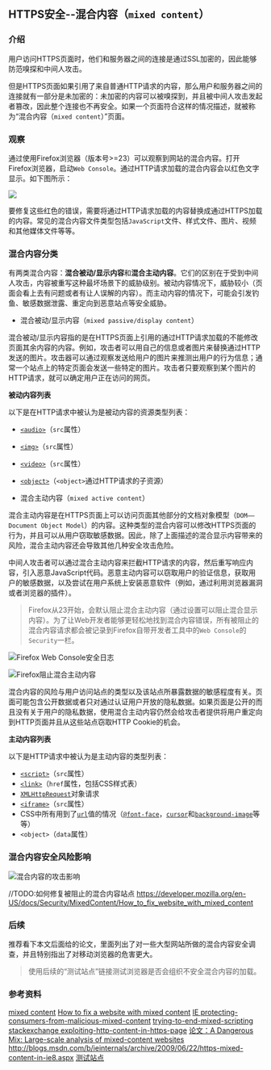 HTTPS安全--混合内容（`mixed content`）---### 介绍用户访问HTTPS页面时，他们和服务器之间的连接是通过SSL加密的，因此能够防范嗅探和中间人攻击。但是HTTPS页面如果引用了来自普通HTTP请求的内容，那么用户和服务器之间的连接就有一部分是未加密的：未加密的内容可以被嗅探到，并且被中间人攻击发起者篡改，因此整个连接也不再安全。如果一个页面符合这样的情况描述，就被称为“混合内容（`mixed content`）”页面。### 观察通过使用Firefox浏览器（版本号>=23）可以观察到网站的混合内容。打开Firefox浏览器，启动`Web Console`。通过HTTP请求加载的混合内容会以红色文字显示。如下图所示：![](https://developer.mozilla.org/files/3794/mixed_content_webconsole.jpg)要修复这些红色的错误，需要将通过HTTP请求加载的内容替换成通过HTTPS加载的内容。常见的混合内容文件类型包括`JavaScript`文件、样式文件、图片、视频和其他媒体文件等等。### 混合内容分类有两类混合内容：**混合被动/显示内容**和**混合主动内容**。它们的区别在于受到中间人攻击，内容被重写这种最坏场景下的威胁级别。被动内容情况下，威胁较小（页面会看上去有问题或者有让人误解的内容）。而主动内容的情况下，可能会引发钓鱼、敏感数据泄露、重定向到恶意站点等安全威胁。* 混合被动/显示内容（`mixed passive/display content`）混合被动/显示内容指的是在HTTPS页面上引用的通过HTTP请求加载的不能修改页面其余内容的内容。例如，攻击者可以用自己的信息或者图片来替换通过HTTP发送的图片。攻击器可以通过观察发送给用户的图片来推测出用户的行为信息；通常一个站点上的特定页面会发送一些特定的图片。攻击者只要观察到某个图片的HTTP请求，就可以确定用户正在访问的网页。**被动内容列表**以下是在HTTP请求中被认为是被动内容的资源类型列表：* [`<audio>`](https://developer.mozilla.org/en-US/docs/Web/HTML/Element/audio)（`src`属性）* [`<img>`](https://developer.mozilla.org/en-US/docs/Web/HTML/Element/Img)（`src`属性）* [`<video>`](https://developer.mozilla.org/en-US/docs/Web/HTML/Element/video)（`src`属性）* [`<object>`](https://developer.mozilla.org/en-US/docs/Web/HTML/Element/object)（`<object>`通过HTTP请求的子资源）* 混合主动内容（`mixed active content`）混合主动内容是在HTTPS页面上可以访问页面其他部分的文档对象模型（`DOM——Document Object Model`）的内容。这种类型的混合内容可以修改HTTPS页面的行为，并且可以从用户窃取敏感数据。因此，除了上面描述的混合显示内容带来的风险，混合主动内容还会导致其他几种安全攻击危险。中间人攻击者可以通过混合主动内容来拦截HTTP请求的内容，然后重写响应内容，引入恶意JavaScript代码。恶意主动内容可以窃取用户的验证信息，获取用户的敏感数据，以及尝试在用户系统上安装恶意软件（例如，通过利用浏览器漏洞或者浏览器的插件）。> Firefox从23开始，会默认阻止混合主动内容（通过设置可以阻止混合显示内容）。为了让Web开发者能够更轻松地找到混合内容错误，所有被阻止的混合内容请求都会被记录到Firefox自带开发者工具中的`Web Console`的`Security`一栏。![Firefox Web Console安全日志](http://gtms04.alicdn.com/tps/i4/TB1azvlFVXXXXXiXFXXVvzZSVXX-2872-652.png)![Firefox阻止混合主动内容](https://mdn.mozillademos.org/files/5261/blocked-mixed-content-errors.png)混合内容的风险与用户访问站点的类型以及该站点所暴露数据的敏感程度有关。页面可能包含公开数据或者只对通过认证用户开放的隐私数据。如果页面是公开的而且没有关于用户的隐私数据，使用混合主动内容仍然会给攻击者提供将用户重定向到HTTP页面并且从这些站点窃取HTTP Cookie的机会。**主动内容列表**以下是HTTP请求中被认为是主动内容的类型列表：* [`<script>`](https://developer.mozilla.org/en-US/docs/Web/HTML/Element/script)（`src`属性）* [`<link>`](https://developer.mozilla.org/en-US/docs/Web/HTML/Element/link)（`href`属性，包括CSS样式表）* [`XMLHttpRequest`](https://developer.mozilla.org/en-US/docs/Web/API/XMLHttpRequest)对象请求* [`<iframe>`](https://developer.mozilla.org/en-US/docs/Web/HTML/Element/iframe)（`src`属性）* CSS中所有用到了[`url`](http://www.w3.org/TR/css3-values/#urls)值的情况（[`@font-face`](https://developer.mozilla.org/en-US/docs/Web/CSS/@font-face)，[`cursor`](https://developer.mozilla.org/en-US/docs/Web/CSS/cursor)和[`background-image`](https://developer.mozilla.org/en-US/docs/Web/CSS/background-image)等等）* `<object>`（`data`属性）### 混合内容安全风险影响![混合内容的攻击影响](http://gtms04.alicdn.com/tps/i4/TB1jjbfFVXXXXXjXFXXvIQC7VXX-1440-510.png)//TODO:如何修复被阻止的混合内容站点<https://developer.mozilla.org/en-US/docs/Security/MixedContent/How_to_fix_website_with_mixed_content>### 后续推荐看下本文后面给的论文，里面列出了对一些大型网站所做的混合内容安全调查，并且特别指出了对移动浏览器的危害更大。> 使用后续的“测试站点”链接测试浏览器是否会组织不安全混合内容的加载。### 参考资料[mixed content](https://developer.mozilla.org/en-US/docs/Security/MixedContent)[How to fix a website with mixed content](https://developer.mozilla.org/en-US/docs/Security/MixedContent/How_to_fix_website_with_mixed_content)[IE protecting-consumers-from-malicious-mixed-content](http://blogs.msdn.com/b/ie/archive/2011/06/23/internet-explorer-9-security-part-4-protecting-consumers-from-malicious-mixed-content.aspx)[trying-to-end-mixed-scripting](http://googleonlinesecurity.blogspot.com/2011/06/trying-to-end-mixed-scripting.html)[stackexchange exploiting-http-content-in-https-page](https://security.stackexchange.com/questions/38893/exploiting-http-content-in-https-page)[论文：A Dangerous Mix: Large-scale analysis of mixed-content websites](http://www.securitee.org/files/mixedinc_isc2013.pdf)<http://blogs.msdn.com/b/ieinternals/archive/2009/06/22/https-mixed-content-in-ie8.aspx>[测试站点](https://ie.microsoft.com/testdrive/Browser/MixedContent/Default.html?o=1)